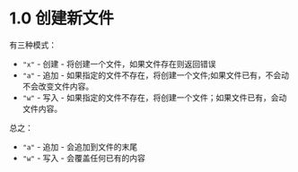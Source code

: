 # 1.0 创建新文件
有三种模式：  
* ``"x"`` - 创建 - 将创建一个文件，如果文件存在则返回错误
* ``"a"`` - 追加 - 如果指定的文件不存在，将创建一个文件;如果文件已有，不会动不会改变文件内容。
* ``"w"`` - 写入 - 如果指定的文件不存在，将创建一个文件；如果文件已有，会动文件内容。

总之：  
* ``"a"`` - 追加 - 会追加到文件的末尾
* ``"w"`` - 写入 - 会覆盖任何已有的内容
